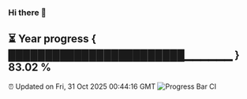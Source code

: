 ### Hi there 👋
⏳ Year progress { ████████████████████████▁▁▁▁▁▁ } 83.02 %
---
⏰ Updated on Fri, 31 Oct 2025 00:44:16 GMT
![Progress Bar CI](https://github.com/Moyi321/Moyi321/workflows/Progress%20Bar%20CI/badge.svg)
